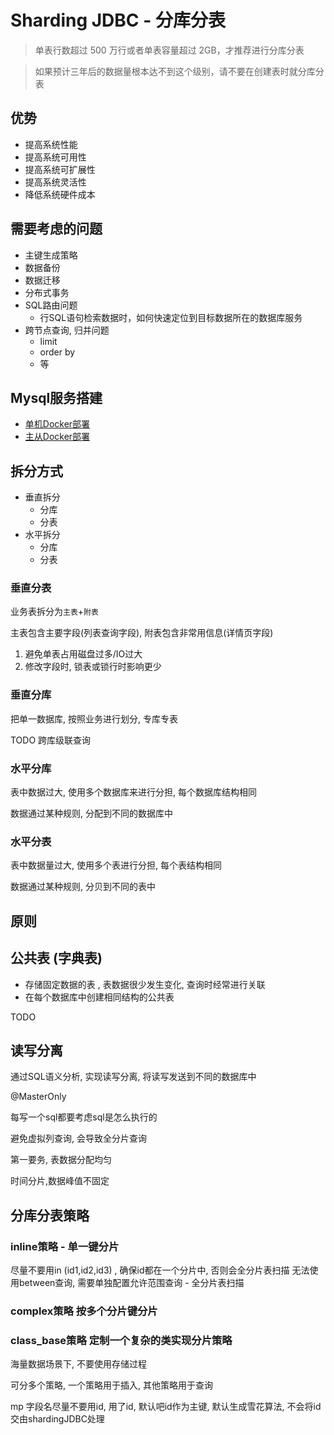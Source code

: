 # Sharding JDBC - 分库分表

> 单表行数超过 500 万行或者单表容量超过 2GB，才推荐进行分库分表

> 如果预计三年后的数据量根本达不到这个级别，请不要在创建表时就分库分表

## 优势

+ 提高系统性能
+ 提高系统可用性
+ 提高系统可扩展性
+ 提高系统灵活性
+ 降低系统硬件成本

## 需要考虑的问题

+ 主键生成策略
+ 数据备份
+ 数据迁移
+ 分布式事务
+ SQL路由问题
  + 行SQL语句检索数据时，如何快速定位到目标数据所在的数据库服务
+ 跨节点查询, 归并问题
  + limit
  + order by
  + 等

## Mysql服务搭建

+ [单机Docker部署](https://github.com/chenqf/material/tree/main/01.Deploy/mysql#%E5%8D%95%E6%9C%BA%E5%AE%89%E8%A3%85)
+ [主从Docker部署](https://github.com/chenqf/material/tree/main/01.Deploy/mysql#%E4%B8%BB%E4%BB%8E%E9%9B%86%E7%BE%A4)

## 拆分方式

+ 垂直拆分
  + 分库
  + 分表
+ 水平拆分
  + 分库
  + 分表

### 垂直分表

业务表拆分为`主表`+`附表`

主表包含主要字段(列表查询字段), 附表包含非常用信息(详情页字段)

1. 避免单表占用磁盘过多/IO过大
2. 修改字段时, 锁表或锁行时影响更少

### 垂直分库

把单一数据库, 按照业务进行划分, 专库专表

TODO 跨库级联查询

### 水平分库

表中数据过大, 使用多个数据库来进行分担, 每个数据库结构相同

数据通过某种规则, 分配到不同的数据库中

### 水平分表

表中数据量过大, 使用多个表进行分担, 每个表结构相同

数据通过某种规则, 分贝到不同的表中

## 原则 


## 公共表 (字典表)

+ 存储固定数据的表 , 表数据很少发生变化, 查询时经常进行关联
+ 在每个数据库中创建相同结构的公共表

TODO 

## 读写分离

通过SQL语义分析, 实现读写分离, 将读写发送到不同的数据库中

@MasterOnly




每写一个sql都要考虑sql是怎么执行的

避免虚拟列查询, 会导致全分片查询

第一要务, 表数据分配均匀

时间分片,数据峰值不固定

## 分库分表策略


### inline策略 - 单一键分片
尽量不要用in (id1,id2,id3) , 确保id都在一个分片中, 否则会全分片表扫描
无法使用between查询, 需要单独配置允许范围查询 - 全分片表扫描


### complex策略 按多个分片键分片


### class_base策略 定制一个复杂的类实现分片策略

海量数据场景下, 不要使用存储过程


可分多个策略, 一个策略用于插入, 其他策略用于查询


mp 字段名尽量不要用id, 用了id, 默认吧id作为主键, 默认生成雪花算法, 不会将id交由shardingJDBC处理